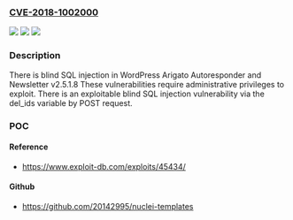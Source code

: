 ### [CVE-2018-1002000](https://cve.mitre.org/cgi-bin/cvename.cgi?name=CVE-2018-1002000)
![](https://img.shields.io/static/v1?label=Product&message=Arigato%20Autoresponder%20and%20Newsletter&color=blue)
![](https://img.shields.io/static/v1?label=Version&message=%3C%3D%202.5.1.8%20&color=brighgreen)
![](https://img.shields.io/static/v1?label=Vulnerability&message=Blind%20SQL%20injection%20in%20WordPress%20Plugin%20Arigato%20Autoresponder%20and%20Newsletter%20v2.5.1.8&color=brighgreen)

### Description

There is blind SQL injection in WordPress Arigato Autoresponder and Newsletter v2.5.1.8 These vulnerabilities require administrative privileges to exploit. There is an exploitable blind SQL injection vulnerability via the del_ids variable by POST request.

### POC

#### Reference
- https://www.exploit-db.com/exploits/45434/

#### Github
- https://github.com/20142995/nuclei-templates

